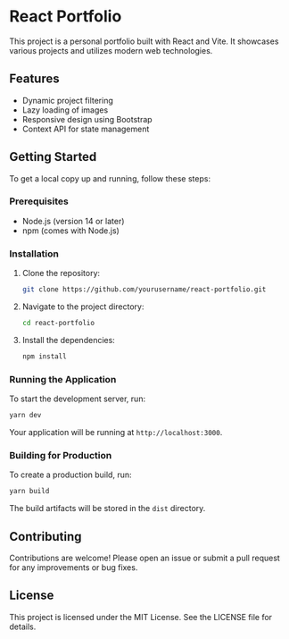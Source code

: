 # React Portfolio

This project is a personal portfolio built with React and Vite. It showcases various projects and utilizes modern web technologies.

## Features

- Dynamic project filtering
- Lazy loading of images
- Responsive design using Bootstrap
- Context API for state management

## Getting Started

To get a local copy up and running, follow these steps:

### Prerequisites

- Node.js (version 14 or later)
- npm (comes with Node.js)

### Installation

1. Clone the repository:
   ```bash
   git clone https://github.com/yourusername/react-portfolio.git
   ```
2. Navigate to the project directory:
   ```bash
   cd react-portfolio
   ```
3. Install the dependencies:
   ```bash
   npm install
   ```

### Running the Application

To start the development server, run:
```bash
yarn dev
```

Your application will be running at `http://localhost:3000`.

### Building for Production

To create a production build, run:
```bash
yarn build
```

The build artifacts will be stored in the `dist` directory.

## Contributing

Contributions are welcome! Please open an issue or submit a pull request for any improvements or bug fixes.

## License

This project is licensed under the MIT License. See the LICENSE file for details.